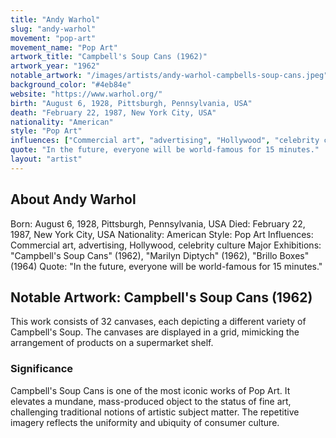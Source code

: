 ```yaml
---
title: "Andy Warhol"
slug: "andy-warhol"
movement: "pop-art"
movement_name: "Pop Art"
artwork_title: "Campbell's Soup Cans (1962)"
artwork_year: "1962"
notable_artwork: "/images/artists/andy-warhol-campbells-soup-cans.jpeg"
background_color: "#4eb84e"
website: "https://www.warhol.org/"
birth: "August 6, 1928, Pittsburgh, Pennsylvania, USA"
death: "February 22, 1987, New York City, USA"
nationality: "American"
style: "Pop Art"
influences: ["Commercial art", "advertising", "Hollywood", "celebrity culture"]
quote: "In the future, everyone will be world-famous for 15 minutes."
layout: "artist"
---
```


## About Andy Warhol

Born: August 6, 1928, Pittsburgh, Pennsylvania, USA Died: February 22, 1987, New York City, USA Nationality: American Style: Pop Art Influences: Commercial art, advertising, Hollywood, celebrity culture Major Exhibitions: "Campbell's Soup Cans" (1962), "Marilyn Diptych" (1962), "Brillo Boxes" (1964) Quote: "In the future, everyone will be world-famous for 15 minutes."

## Notable Artwork: Campbell's Soup Cans (1962)

This work consists of 32 canvases, each depicting a different variety of Campbell's Soup. The canvases are displayed in a grid, mimicking the arrangement of products on a supermarket shelf.

### Significance

Campbell's Soup Cans is one of the most iconic works of Pop Art. It elevates a mundane, mass-produced object to the status of fine art, challenging traditional notions of artistic subject matter. The repetitive imagery reflects the uniformity and ubiquity of consumer culture.
